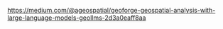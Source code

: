 https://medium.com/@ageospatial/geoforge-geospatial-analysis-with-large-language-models-geollms-2d3a0eaff8aa
